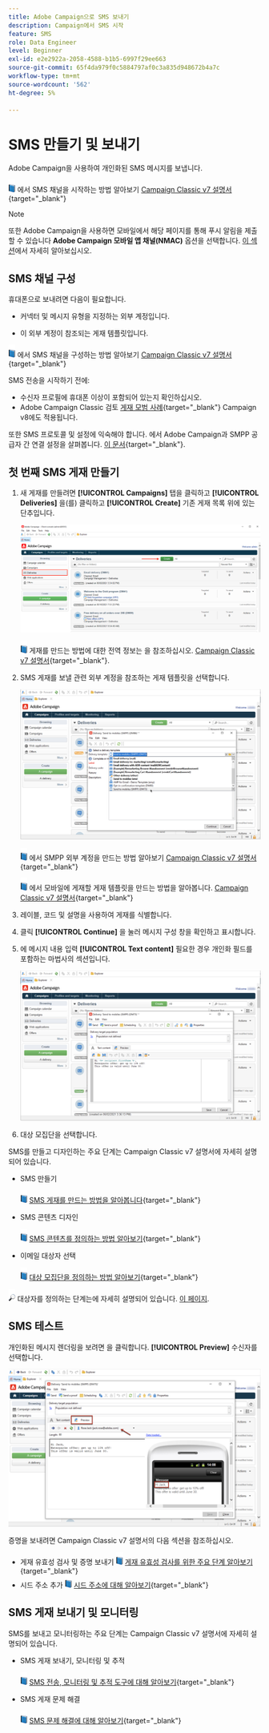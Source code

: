 ```yaml
---
title: Adobe Campaign으로 SMS 보내기
description: Campaign에서 SMS 시작
feature: SMS
role: Data Engineer
level: Beginner
exl-id: e2e2922a-2058-4588-b1b5-6997f29ee663
source-git-commit: 65f4da979f0c5884797af0c3a835d948672b4a7c
workflow-type: tm+mt
source-wordcount: '562'
ht-degree: 5%

---
```


# SMS 만들기 및 보내기

Adobe Campaign을 사용하여 개인화된 SMS 메시지를 보냅니다.

![](../assets/do-not-localize/book.png) 에서 SMS 채널을 시작하는 방법 알아보기 [Campaign Classic v7 설명서](https://experienceleague.adobe.com/docs/campaign-classic/using/sending-messages/sending-messages-on-mobiles/sms-channel.html){target="_blank"}

>[!NOTE]
>
>또한 Adobe Campaign을 사용하면 모바일에서 해당 페이지를 통해 푸시 알림을 제출할 수 있습니다 **Adobe Campaign 모바일 앱 채널(NMAC)** 옵션을 선택합니다. [이 섹션](push.md)에서 자세히 알아보십시오.

## SMS 채널 구성

휴대폰으로 보내려면 다음이 필요합니다.

* 커넥터 및 메시지 유형을 지정하는 외부 계정입니다.

* 이 외부 계정이 참조되는 게재 템플릿입니다.

![](../assets/do-not-localize/book.png)  에서 SMS 채널을 구성하는 방법 알아보기 [Campaign Classic v7 설명서](https://experienceleague.adobe.com/docs/campaign-classic/using/sending-messages/sending-messages-on-mobiles/sms-set-up.html#sending-messages){target="_blank"}

SMS 전송을 시작하기 전에:

* 수신자 프로필에 휴대폰 이상이 포함되어 있는지 확인하십시오.
* Adobe Campaign Classic 검토 [게재 모범 사례](https://experienceleague.adobe.com/docs/campaign-classic/using/sending-messages/key-steps-when-creating-a-delivery/delivery-bestpractices/delivery-best-practices.html#sending-messages){target="_blank"} Campaign v8에도 적용됩니다.

또한 SMS 프로토콜 및 설정에 익숙해야 합니다. 에서 Adobe Campaign과 SMPP 공급자 간 연결 설정을 살펴봅니다. [이 문서](https://experienceleague.adobe.com/docs/campaign-classic/using/sending-messages/sending-messages-on-mobiles/sms-protocol.html#sending-messages){target="_blank"}.

## 첫 번째 SMS 게재 만들기

1. 새 게재를 만들려면 **[!UICONTROL Campaigns]** 탭을 클릭하고 **[!UICONTROL Deliveries]** 을(를) 클릭하고 **[!UICONTROL Create]** 기존 게재 목록 위에 있는 단추입니다.

   ![](assets/delivery_step_1.png)

   ![](../assets/do-not-localize/book.png) 게재를 만드는 방법에 대한 전역 정보는 을 참조하십시오. [Campaign Classic v7 설명서](https://experienceleague.adobe.com/docs/campaign-classic/using/sending-messages/key-steps-when-creating-a-delivery/steps-about-delivery-creation-steps.html#sending-messages){target="_blank"}.

1. SMS 게재를 보낼 관련 외부 계정을 참조하는 게재 템플릿을 선택합니다.

   ![](assets/sms-template-list.png)

   ![](../assets/do-not-localize/book.png) 에서 SMPP 외부 계정을 만드는 방법 알아보기 [Campaign Classic v7 설명서](https://experienceleague.adobe.com/docs/campaign-classic/using/sending-messages/sending-messages-on-mobiles/sms-set-up.html#creating-an-smpp-external-account){target="_blank"}

   ![](../assets/do-not-localize/book.png) 에서 모바일에 게재할 게재 템플릿을 만드는 방법을 알아봅니다. [Campaign Classic v7 설명서](https://experienceleague.adobe.com/docs/campaign-classic/using/sending-messages/sending-messages-on-mobiles/sms-set-up.html#changing-the-delivery-template){target="_blank"}

1. 레이블, 코드 및 설명을 사용하여 게재를 식별합니다.

1. 클릭 **[!UICONTROL Continue]** 을 눌러 메시지 구성 창을 확인하고 표시합니다.

1. 에 메시지 내용 입력 **[!UICONTROL Text content]** 필요한 경우 개인화 필드를 포함하는 마법사의 섹션입니다.

   ![](assets/sms-content.png)

1. 대상 모집단을 선택합니다.

SMS를 만들고 디자인하는 주요 단계는 Campaign Classic v7 설명서에 자세히 설명되어 있습니다.

* SMS 만들기

   ![](../assets/do-not-localize/book.png) [SMS 게재를 만드는 방법을 알아봅니다](https://experienceleague.adobe.com/docs/campaign-classic/using/sending-messages/sending-messages-on-mobiles/sms-create.html#sending-messages){target="_blank"}

* SMS 콘텐츠 디자인

   ![](../assets/do-not-localize/book.png) [SMS 콘텐츠를 정의하는 방법 알아보기](https://experienceleague.adobe.com/docs/campaign-classic/using/sending-messages/sending-messages-on-mobiles/sms-create.html#defining-the-sms-content){target="_blank"}

* 이메일 대상자 선택

   ![](../assets/do-not-localize/book.png) [대상 모집단을 정의하는 방법 알아보기](https://experienceleague.adobe.com/docs/campaign-classic/using/sending-messages/key-steps-when-creating-a-delivery/steps-defining-the-target-population.html){target="_blank"}

![](../assets/do-not-localize/glass.png) 대상자를 정의하는 단계는에 자세히 설명되어 있습니다. [이 페이지](../start/audiences.md).

## SMS 테스트

개인화된 메시지 렌더링을 보려면 을 클릭합니다. **[!UICONTROL Preview]** 수신자를 선택합니다.

![](assets/sms-preview.png)

증명을 보내려면 Campaign Classic v7 설명서의 다음 섹션을 참조하십시오.

* 게재 유효성 검사 및 증명 보내기
   ![](../assets/do-not-localize/book.png) [게재 유효성 검사를 위한 주요 단계 알아보기](https://experienceleague.adobe.com/docs/campaign-classic/using/sending-messages/key-steps-when-creating-a-delivery/steps-validating-the-delivery.html?lang=ko){target="_blank"}
* 시드 주소 추가
   ![](../assets/do-not-localize/book.png) [시드 주소에 대해 알아보기](https://experienceleague.adobe.com/docs/campaign-classic/using/sending-messages/using-seed-addresses/about-seed-addresses.html){target="_blank"}

## SMS 게재 보내기 및 모니터링

SMS를 보내고 모니터링하는 주요 단계는 Campaign Classic v7 설명서에 자세히 설명되어 있습니다.

* SMS 게재 보내기, 모니터링 및 추적

   ![](../assets/do-not-localize/book.png) [SMS 전송, 모니터링 및 추적 도구에 대해 알아보기](https://experienceleague.adobe.com/docs/campaign-classic/using/sending-messages/sending-messages-on-mobiles/sms-send.html#sending-messages){target="_blank"}

* SMS 게재 문제 해결

   ![](../assets/do-not-localize/book.png) [SMS 문제 해결에 대해 알아보기](https://experienceleague.adobe.com/docs/campaign-classic/using/sending-messages/sending-messages-on-mobiles/troubleshooting-sms.html#sending-messages){target="_blank"}
